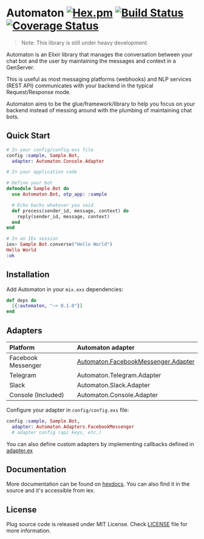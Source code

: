 # Automaton  [![Hex.pm](https://img.shields.io/hexpm/v/automaton.svg)](https://hex.pm/packages/automaton) [![Build Status](https://semaphoreci.com/api/v1/tslim/automaton/branches/master/shields_badge.svg)](https://semaphoreci.com/tslim/automaton) [![Coverage Status](https://coveralls.io/repos/github/flexnode/automaton/badge.svg?branch=master)](https://coveralls.io/github/flexnode/automaton?branch=master)

> Note: This library is still under heavy development.

Automaton is an Elixir library that manages the conversation between your chat bot and the user by maintaining the messages and context in a GenServer.

This is useful as most messaging platforms (webhooks) and NLP services (REST API) communicates with your backend in the typical Request/Response mode.

Automaton aims to be the glue/framework/library to help you focus on your backend instead of messing around with the plumbing of maintaining chat bots.

## Quick Start

```elixir
# In your config/config.exs file
config :sample, Sample.Bot,
  adapter: Automaton.Console.Adapter

# In your application code

# Define your bot
defmodule Sample.Bot do
  use Automaton.Bot, otp_app: :sample

  # Echo backs whatever you said
  def process(sender_id, message, context) do
    reply(sender_id, message, context)
  end
end

# In an IEx session
iex> Sample.Bot.converse("Hello World")
Hello World
:ok
```

## Installation

Add Automaton in your `mix.exs` dependencies:

  ```elixir
  def deps do
    [{:automaton, "~> 0.1.0"}]
  end
  ```

## Adapters

Platform          | Automaton adapter
:-----------------| :------------------------
Facebook Messenger| [Automaton.FacebookMessenger.Adapter](https://github.com/flexnode/automaton_fb_messenger)
Telegram          | Automaton.Telegram.Adapter
Slack             | Automaton.Slack.Adapter
Console (Included)| Automaton.Console.Adapter

Configure your adapter in `config/config.exs` file:

```elixir
config :sample, Sample.Bot,
  adapter: Automaton.Adapters.FacebookMessenger
  # adapter config (api keys, etc.)
```

You can also define custom adapters by implementing callbacks defined in
[adapter.ex](https://github.com/flexnode/automaton/blob/master/lib/automaton/adapter.ex)

## Documentation

More documentation can be found on [hexdocs](https://hex.pm/automaton). You can also find it in the source and it's accessible from iex.

## License

Plug source code is released under MIT License.
Check [LICENSE](https://github.com/flexnode/automaton/blob/master/LICENSE.md) file for more information.
